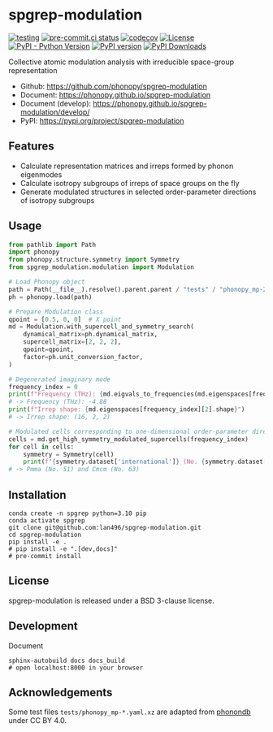# spgrep-modulation
[![testing](https://github.com/phonopy/spgrep-modulation/actions/workflows/testing.yml/badge.svg)](https://github.com/phonopy/spgrep-modulation/actions/workflows/testing.yml)
[![pre-commit.ci status](https://results.pre-commit.ci/badge/github/phonopy/spgrep-modulation/main.svg)](https://results.pre-commit.ci/latest/github/phonopy/spgrep-modulation/main)
[![codecov](https://codecov.io/gh/lan496/spgrep-modulation/branch/main/graph/badge.svg?token=K80FQQJ383)](https://codecov.io/gh/lan496/spgrep-modulation)
[![License](https://img.shields.io/badge/License-BSD_3--Clause-blue.svg)](https://opensource.org/licenses/BSD-3-Clause)
[![PyPI - Python Version](https://img.shields.io/pypi/pyversions/spgrep-modulation)](https://img.shields.io/pypi/pyversions/spgrep-modulation)
[![PyPI version](https://badge.fury.io/py/spgrep-modulation.svg)](https://badge.fury.io/py/spgrep-modulation)
[![PyPI Downloads](https://img.shields.io/pypi/dm/spgrep-modulation)](https://img.shields.io/pypi/dm/spgrep-modulation)

Collective atomic modulation analysis with irreducible space-group representation

- Github: <https://github.com/phonopy/spgrep-modulation>
- Document: <https://phonopy.github.io/spgrep-modulation>
- Document (develop): <https://phonopy.github.io/spgrep-modulation/develop/>
- PyPI: <https://pypi.org/project/spgrep-modulation>

## Features

- Calculate representation matrices and irreps formed by phonon eigenmodes
- Calculate isotropy subgroups of irreps of space groups on the fly
- Generate modulated structures in selected order-parameter directions of isotropy subgroups

## Usage

```python
from pathlib import Path
import phonopy
from phonopy.structure.symmetry import Symmetry
from spgrep_modulation.modulation import Modulation

# Load Phonopy object
path = Path(__file__).resolve().parent.parent / "tests" / "phonopy_mp-2998.yaml.xz"
ph = phonopy.load(path)

# Prepare Modulation class
qpoint = [0.5, 0, 0]  # X point
md = Modulation.with_supercell_and_symmetry_search(
    dynamical_matrix=ph.dynamical_matrix,
    supercell_matrix=[2, 2, 2],
    qpoint=qpoint,
    factor=ph.unit_conversion_factor,
)

# Degenerated imaginary mode
frequency_index = 0
print(f"Frequency (THz): {md.eigvals_to_frequencies(md.eigenspaces[frequency_index][0]):.2f}")
# -> Frequency (THz): -4.88
print(f"Irrep shape: {md.eigenspaces[frequency_index][2].shape}")
# -> Irrep shape: (16, 2, 2)

# Modulated cells corresponding to one-dimensional order-parameter directions of isotropy subgroup
cells = md.get_high_symmetry_modulated_supercells(frequency_index)
for cell in cells:
    symmetry = Symmetry(cell)
    print(f"{symmetry.dataset['international']} (No. {symmetry.dataset['number']})")
# -> Pmma (No. 51) and Cmcm (No. 63)
```

## Installation

```shell
conda create -n spgrep python=3.10 pip
conda activate spgrep
git clone git@github.com:lan496/spgrep-modulation.git
cd spgrep-modulation
pip install -e .
# pip install -e ".[dev,docs]"
# pre-commit install
```

## License

spgrep-modulation is released under a BSD 3-clause license.

## Development

Document
```shell
sphinx-autobuild docs docs_build
# open localhost:8000 in your browser
```

## Acknowledgements

Some test files `tests/phonopy_mp-*.yaml.xz` are adapted from [phonondb](http://phonondb.mtl.kyoto-u.ac.jp/index.html) under CC BY 4.0.
